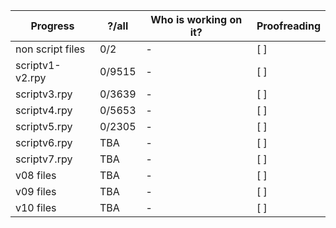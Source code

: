 Progress | ?/all | Who is working on it? | Proofreading
-------- | -------- | --------- | ---------
non script files | 0/2 | - | [ ]
scriptv1-v2.rpy | 0/9515 | - | [ ]
scriptv3.rpy | 0/3639 | - | [ ]
scriptv4.rpy | 0/5653 | - | [ ]
scriptv5.rpy | 0/2305 | - | [ ]
scriptv6.rpy | TBA | - | [ ]
scriptv7.rpy |TBA | - | [ ]
v08 files | TBA | - | [ ]
v09 files | TBA | - | [ ]
v10 files | TBA | - | [ ]
